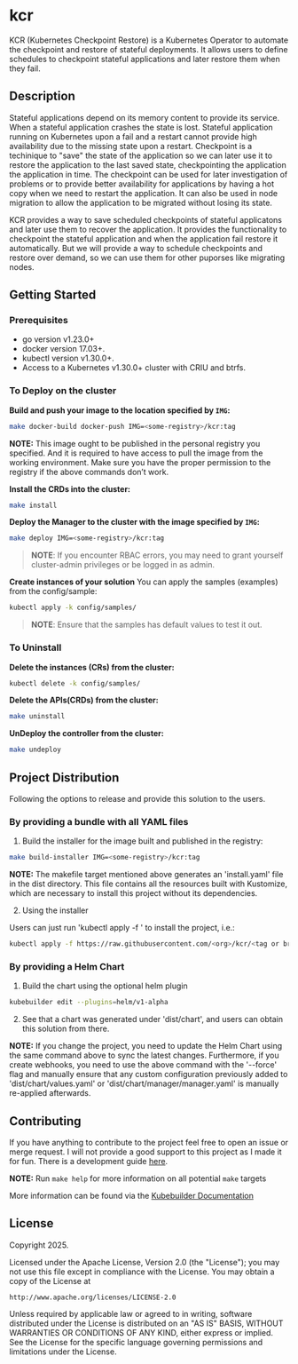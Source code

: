 # kcr

KCR (Kubernetes Checkpoint Restore) is a Kubernetes Operator to automate the checkpoint and restore of stateful deployments. It allows users to define schedules to checkpoint stateful applications and later restore them when they fail.

## Description

Stateful applications depend on its memory content to provide its service. When a stateful application crashes the state is lost. Stateful application running on Kubernetes upon a fail and a restart cannot provide high availability due to the missing state upon a restart. Checkpoint is a techinique to "save" the state of the application so we can later use it to restore the application to the last saved state, checkpointing the application the application in time. The checkpoint can be used for later investigation of problems or to provide better availability for applications by having a hot copy when we need to restart the application. It can also be used in node migration to allow the application to be migrated without losing its state.

KCR provides a way to save scheduled checkpoints of stateful applicatons and later use them to recover the application. It provides the functionality to checkpoint the stateful application and when the application fail restore it automatically. But we will provide a way to schedule checkpoints and restore over demand, so we can use them for other puporses like migrating nodes.

## Getting Started

### Prerequisites

- go version v1.23.0+
- docker version 17.03+.
- kubectl version v1.30.0+.
- Access to a Kubernetes v1.30.0+ cluster with CRIU and btrfs.

### To Deploy on the cluster
**Build and push your image to the location specified by `IMG`:**

```sh
make docker-build docker-push IMG=<some-registry>/kcr:tag
```

**NOTE:** This image ought to be published in the personal registry you specified.
And it is required to have access to pull the image from the working environment.
Make sure you have the proper permission to the registry if the above commands don’t work.

**Install the CRDs into the cluster:**

```sh
make install
```

**Deploy the Manager to the cluster with the image specified by `IMG`:**

```sh
make deploy IMG=<some-registry>/kcr:tag
```

> **NOTE**: If you encounter RBAC errors, you may need to grant yourself cluster-admin
privileges or be logged in as admin.

**Create instances of your solution**
You can apply the samples (examples) from the config/sample:

```sh
kubectl apply -k config/samples/
```

>**NOTE**: Ensure that the samples has default values to test it out.

### To Uninstall
**Delete the instances (CRs) from the cluster:**

```sh
kubectl delete -k config/samples/
```

**Delete the APIs(CRDs) from the cluster:**

```sh
make uninstall
```

**UnDeploy the controller from the cluster:**

```sh
make undeploy
```

## Project Distribution

Following the options to release and provide this solution to the users.

### By providing a bundle with all YAML files

1. Build the installer for the image built and published in the registry:

```sh
make build-installer IMG=<some-registry>/kcr:tag
```

**NOTE:** The makefile target mentioned above generates an 'install.yaml'
file in the dist directory. This file contains all the resources built
with Kustomize, which are necessary to install this project without its
dependencies.

2. Using the installer

Users can just run 'kubectl apply -f <URL for YAML BUNDLE>' to install
the project, i.e.:

```sh
kubectl apply -f https://raw.githubusercontent.com/<org>/kcr/<tag or branch>/dist/install.yaml
```

### By providing a Helm Chart

1. Build the chart using the optional helm plugin

```sh
kubebuilder edit --plugins=helm/v1-alpha
```

2. See that a chart was generated under 'dist/chart', and users
can obtain this solution from there.

**NOTE:** If you change the project, you need to update the Helm Chart
using the same command above to sync the latest changes. Furthermore,
if you create webhooks, you need to use the above command with
the '--force' flag and manually ensure that any custom configuration
previously added to 'dist/chart/values.yaml' or 'dist/chart/manager/manager.yaml'
is manually re-applied afterwards.

## Contributing

If you have anything to contribute to the project feel free to open an issue or merge request. I will not provide a good support to this project as I made it for fun. There is a development guide [here](/docs/development.md).

**NOTE:** Run `make help` for more information on all potential `make` targets

More information can be found via the [Kubebuilder Documentation](https://book.kubebuilder.io/introduction.html)

## License

Copyright 2025.

Licensed under the Apache License, Version 2.0 (the "License");
you may not use this file except in compliance with the License.
You may obtain a copy of the License at

    http://www.apache.org/licenses/LICENSE-2.0

Unless required by applicable law or agreed to in writing, software
distributed under the License is distributed on an "AS IS" BASIS,
WITHOUT WARRANTIES OR CONDITIONS OF ANY KIND, either express or implied.
See the License for the specific language governing permissions and
limitations under the License.

